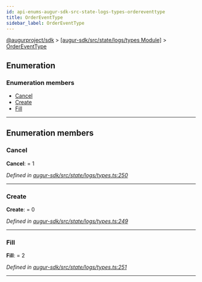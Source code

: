 ```yaml
---
id: api-enums-augur-sdk-src-state-logs-types-ordereventtype
title: OrderEventType
sidebar_label: OrderEventType
---
```


[@augurproject/sdk](api-readme.md) > [[augur-sdk/src/state/logs/types Module]](api-modules-augur-sdk-src-state-logs-types-module.md) > [OrderEventType](api-enums-augur-sdk-src-state-logs-types-ordereventtype.md)

## Enumeration

### Enumeration members

* [Cancel](api-enums-augur-sdk-src-state-logs-types-ordereventtype.md#cancel)
* [Create](api-enums-augur-sdk-src-state-logs-types-ordereventtype.md#create)
* [Fill](api-enums-augur-sdk-src-state-logs-types-ordereventtype.md#fill)

---

## Enumeration members

<a id="cancel"></a>

###  Cancel

**Cancel**:  = 1

*Defined in [augur-sdk/src/state/logs/types.ts:250](https://github.com/AugurProject/augur/blob/1e1466f1d3/packages/augur-sdk/src/state/logs/types.ts#L250)*

___
<a id="create"></a>

###  Create

**Create**:  = 0

*Defined in [augur-sdk/src/state/logs/types.ts:249](https://github.com/AugurProject/augur/blob/1e1466f1d3/packages/augur-sdk/src/state/logs/types.ts#L249)*

___
<a id="fill"></a>

###  Fill

**Fill**:  = 2

*Defined in [augur-sdk/src/state/logs/types.ts:251](https://github.com/AugurProject/augur/blob/1e1466f1d3/packages/augur-sdk/src/state/logs/types.ts#L251)*

___

